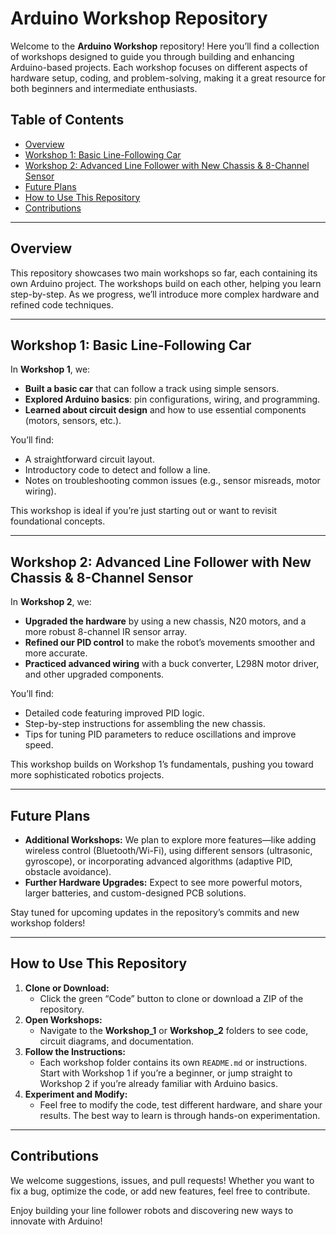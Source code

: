 # Arduino Workshop Repository

Welcome to the **Arduino Workshop** repository! Here you’ll find a collection of workshops designed to guide you through building and enhancing Arduino-based projects. Each workshop focuses on different aspects of hardware setup, coding, and problem-solving, making it a great resource for both beginners and intermediate enthusiasts.

## Table of Contents
- [Overview](#overview)
- [Workshop 1: Basic Line-Following Car](#workshop-1-basic-line-following-car)
- [Workshop 2: Advanced Line Follower with New Chassis & 8-Channel Sensor](#workshop-2-advanced-line-follower-with-new-chassis--8-channel-sensor)
- [Future Plans](#future-plans)
- [How to Use This Repository](#how-to-use-this-repository)
- [Contributions](#contributions)

---

## Overview
This repository showcases two main workshops so far, each containing its own Arduino project. The workshops build on each other, helping you learn step-by-step. As we progress, we’ll introduce more complex hardware and refined code techniques.

---

## Workshop 1: Basic Line-Following Car
In **Workshop 1**, we:
- **Built a basic car** that can follow a track using simple sensors.
- **Explored Arduino basics**: pin configurations, wiring, and programming.
- **Learned about circuit design** and how to use essential components (motors, sensors, etc.).

You’ll find:
- A straightforward circuit layout.
- Introductory code to detect and follow a line.
- Notes on troubleshooting common issues (e.g., sensor misreads, motor wiring).

This workshop is ideal if you’re just starting out or want to revisit foundational concepts.

---

## Workshop 2: Advanced Line Follower with New Chassis & 8-Channel Sensor
In **Workshop 2**, we:
- **Upgraded the hardware** by using a new chassis, N20 motors, and a more robust 8-channel IR sensor array.
- **Refined our PID control** to make the robot’s movements smoother and more accurate.
- **Practiced advanced wiring** with a buck converter, L298N motor driver, and other upgraded components.

You’ll find:
- Detailed code featuring improved PID logic.
- Step-by-step instructions for assembling the new chassis.
- Tips for tuning PID parameters to reduce oscillations and improve speed.

This workshop builds on Workshop 1’s fundamentals, pushing you toward more sophisticated robotics projects.

---

## Future Plans
- **Additional Workshops:** We plan to explore more features—like adding wireless control (Bluetooth/Wi-Fi), using different sensors (ultrasonic, gyroscope), or incorporating advanced algorithms (adaptive PID, obstacle avoidance).
- **Further Hardware Upgrades:** Expect to see more powerful motors, larger batteries, and custom-designed PCB solutions.

Stay tuned for upcoming updates in the repository’s commits and new workshop folders!

---

## How to Use This Repository
1. **Clone or Download:**  
   - Click the green “Code” button to clone or download a ZIP of the repository.
2. **Open Workshops:**  
   - Navigate to the **Workshop_1** or **Workshop_2** folders to see code, circuit diagrams, and documentation.
3. **Follow the Instructions:**  
   - Each workshop folder contains its own `README.md` or instructions. Start with Workshop 1 if you’re a beginner, or jump straight to Workshop 2 if you’re already familiar with Arduino basics.
4. **Experiment and Modify:**  
   - Feel free to modify the code, test different hardware, and share your results. The best way to learn is through hands-on experimentation.

---

## Contributions
We welcome suggestions, issues, and pull requests! Whether you want to fix a bug, optimize the code, or add new features, feel free to contribute.

Enjoy building your line follower robots and discovering new ways to innovate with Arduino!
